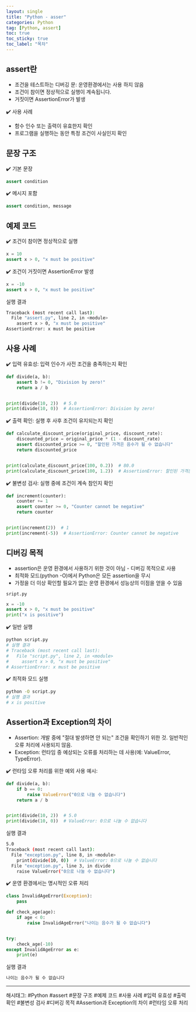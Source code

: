 ```yaml
---
layout: single
title: "Python - asser"
categories: Python
tag: [Python, assert]
toc: true
toc_sticky: true
toc_label: "목차"
---
```


## assert란

- 조건을 테스트하는 디버깅 문: 운영환경에서는 사용 하지 않음
- 조건이 참이면 정상적으로 실행이 계속됩니다.
- 거짓이면 AssertionError가 발생

✔️ 사용 사례

- 함수 인수 또는 출력이 유효한지 확인
- 프로그램을 실행하는 동안 특정 조건이 사실인지 확인

## 문장 구조

✔️ 기본 문장

```python
assert condition
```

✔️ 메시지 포함

```python
assert condition, message
```

## 예제 코드

✔️ 조건이 참이면 정상적으로 실행

```python
x = 10
assert x > 0, "x must be positive"
```

✔️ 조건이 거짓이면 AssertionError 발생

```python
x = -10
assert x > 0, "x must be positive"
```

실행 결과

```bash
Traceback (most recent call last):
  File "assert.py", line 2, in <module>
    assert x > 0, "x must be positive"
AssertionError: x must be positive
```

## 사용 사례

✔️ 입력 유효성: 입력 인수가 사전 조건을 충족하는지 확인

```python
def divide(a, b):
    assert b != 0, "Division by zero!"
    return a / b


print(divide(10, 2))  # 5.0
print(divide(10, 0))  # AssertionError: Division by zero!
```

✔️ 출력 확인: 실행 후 사후 조건이 유지되는지 확인

```python
def calculate_discount_price(original_price, discount_rate):
    discounted_price = original_price * (1 - discount_rate)
    assert discounted_price >= 0, "할인된 가격은 음수가 될 수 없습니다"
    return discounted_price


print(calculate_discount_price(100, 0.2))  # 80.0
print(calculate_discount_price(100, 1.2))  # AssertionError: 할인된 가격은 음수가 될 수 없습니다
```

✔️ 불변성 검사: 실행 중에 조건이 계속 참인지 확인

```python
def increment(counter):
    counter += 1
    assert counter >= 0, "Counter cannot be negative"
    return counter


print(increment(2))  # 1
print(increment(-5))  # AssertionError: Counter cannot be negative
```

## 디버깅 목적

- assertion은 운영 환경에서 사용하기 위한 것이 아님 - 디버깅 목적으로 사용
- 최적화 모드(python -O)에서 Python은 모든 assertion을 무시
- 가정을 더 이상 확인할 필요가 없는 운영 환경에서 성능상의 이점을 얻을 수 있음

`sript.py`

```python
x = -10
assert x > 0, "x must be positive"
print("x is positive")
```

✔️ 일반 실행

```bash
python script.py
# 실행 결과
# Traceback (most recent call last):
#   File "script.py", line 2, in <module>
#     assert x > 0, "x must be positive"
# AssertionError: x must be positive
```

✔️ 최적화 모드 실행

```bash
python -O script.py
# 실행 결과
# x is positive
```

## Assertion과 Exception의 차이

- Assertion: 개발 중에 "절대 발생하면 안 되는" 조건을 확인하기 위한 것. 일반적인 오류 처리에 사용되지 않음.
- Exception: 런타임 중 예상되는 오류를 처리하는 데 사용(예: ValueError, TypeError).

✔️ 런타임 오류 처리를 위한 예외 사용 예시:

```python
def divide(a, b):
    if b == 0:
        raise ValueError("0으로 나눌 수 없습니다")
    return a / b


print(divide(10, 2))  # 5.0
print(divide(10, 0))  # ValueError: 0으로 나눌 수 없습니다
```

실행 결과

```bash
5.0
Traceback (most recent call last):
  File "exception.py", line 8, in <module>
    print(divide(10, 0))  # ValueError: 0으로 나눌 수 없습니다
  File "exception.py", line 3, in divide
    raise ValueError("0으로 나눌 수 없습니다")
```

✔️ 운영 환경에서는 명시적인 오류 처리

```python
class InvalidAgeError(Exception):
    pass

def check_age(age):
    if age < 0:
        raise InvalidAgeError("나이는 음수가 될 수 없습니다")


try:
    check_age(-10)
except InvalidAgeError as e:
    print(e)
```

실행 결과

```bash
나이는 음수가 될 수 없습니다
```

---

해시태그: #Python #assert #문장 구조 #예제 코드 #사용 사례 #입력 유효성 #출력 확인 #불변성 검사 #디버깅 목적 #Assertion과 Exception의 차이 #런타임 오류 처리
